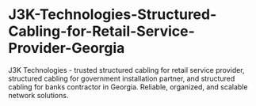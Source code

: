 # J3K-Technologies-Structured-Cabling-for-Retail-Service-Provider-Georgia
J3K Technologies - trusted structured cabling for retail service provider, structured cabling for government installation partner, and structured cabling for banks contractor in Georgia. Reliable, organized, and scalable network solutions.
